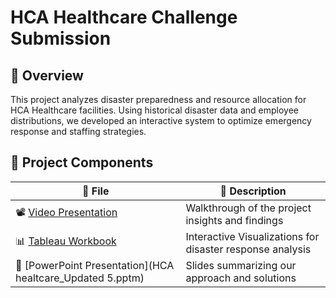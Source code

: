 # HCA Healthcare Challenge Submission

## 📌 **Overview**
This project analyzes disaster preparedness and resource allocation for HCA Healthcare facilities. Using historical disaster data and employee distributions, we developed an interactive system to optimize emergency response and staffing strategies.

## 📂 **Project Components**
| 📁 File | 📌 Description |
|---------|--------------|
| 📽️ [Video Presentation](https://drive.google.com/drive/folders/115BrDHlqAknG15ukghsxQAJAJ01IqM0g?usp=sharing) | Walkthrough of the project insights and findings |
| 📊 [Tableau Workbook](HCA-Disaster_Tableau_File_Final.twbx) | Interactive Visualizations for disaster response analysis |
| 📑 [PowerPoint Presentation](HCA healtcare_Updated 5.pptm) | Slides summarizing our approach and solutions |



